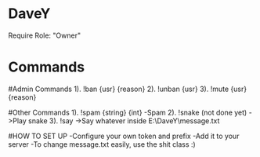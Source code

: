# DaveY

Require Role: "Owner"

# Commands

#Admin Commands
1). !ban {usr} {reason}
2). !unban {usr}
3). !mute {usr} {reason}

#Other Commands
1). !spam {string} {int}    -Spam
2). !snake (not done yet)   ->Play snake
3). !say                    ->Say whatever inside E:\DaveY\message.txt

#HOW TO SET UP
-Configure your own token and prefix
-Add it to your server
  -To change message.txt easily, use the shit class :)
  
